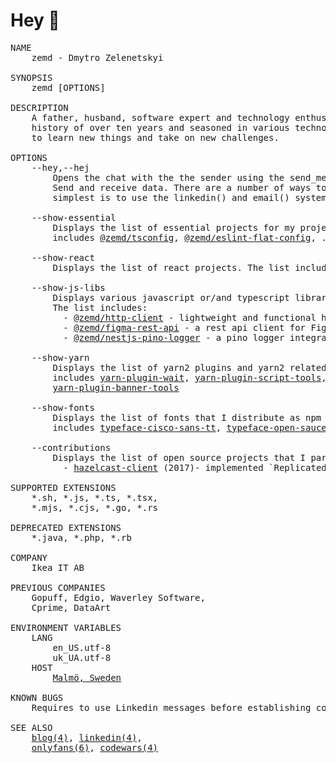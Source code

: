 # Hey 👋

<pre>
NAME
    zemd - Dmytro Zelenetskyi

SYNOPSIS
    zemd [OPTIONS]

DESCRIPTION
    A father, husband, software expert and technology enthusiast with a project 
    history of over ten years and seasoned in various technologies. I am eager 
    to learn new things and take on new challenges.

OPTIONS
    --hey,--hej
        Opens the chat with the the sender using the send_message() system call. 
        Send and receive data. There are a number of ways to do this, but the 
        simplest is to use the linkedin() and email() system calls.

    --show-essential
        Displays the list of essential projects for my projects. The list 
        includes <a href="https://github.com/zemd/tsconfig">@zemd/tsconfig</a>, <a href="https://github.com/zemd/eslint-flat-config">@zemd/eslint-flat-config</a>, .dotfiles, <a href="https://github.com/zemd/vscode-theme-zemd">vscode dark theme</a>

    --show-react
        Displays the list of react projects. The list includes <a href="https://github.com/zemd/npm-react-slottable">@zemd/react-slottable</a>

    --show-js-libs
        Displays various javascript or/and typescript libraries that makes life easier. 
        The list includes: 
          - <a href="https://github.com/zemd/apis/tree/main/packages/http-client">@zemd/http-client</a> - lightweight and functional http client builder
          - <a href="https://github.com/zemd/apis/tree/main/apis/figma">@zemd/figma-rest-api</a> - a rest api client for Figma
          - <a href="https://github.com/zemd/nestjs-pino-logger">@zemd/nestjs-pino-logger</a> - a pino logger integration with nestjs framework
  
    --show-yarn
        Displays the list of yarn2 plugins and yarn2 related tools. The list 
        includes <a href="https://github.com/zemd/yarn-plugin-wait">yarn-plugin-wait</a>, <a href="https://github.com/zemd/yarn-plugin-script-tools">yarn-plugin-script-tools</a>, <a href="https://github.com/zemd/yarn-plugin-check">yarn-plugin-check</a>, 
        <a href="https://github.com/zemd/yarn-plugin-banner-tools">yarn-plugin-banner-tools</a>

    --show-fonts
        Displays the list of fonts that I distribute as npm package. The list 
        includes <a href="https://github.com/zemd/typeface-cisco-sans-tt">typeface-cisco-sans-tt</a>, <a href="https://github.com/zemd/typeface-open-sauce-fonts">typeface-open-sauce-fonts</a>

    --contributions
        Displays the list of open source projects that I participated in. The list includes:
          - <a href="https://github.com/hazelcast/hazelcast-nodejs-client">hazelcast-client</a> (2017)- implemented `ReplicatedMap` and `Semaphore` data structures
  
SUPPORTED EXTENSIONS
    *.sh, *.js, *.ts, *.tsx,
    *.mjs, *.cjs, *.go, *.rs

DEPRECATED EXTENSIONS
    *.java, *.php, *.rb

COMPANY
    Ikea IT AB

PREVIOUS COMPANIES
    Gopuff, Edgio, Waverley Software,
    Cprime, DataArt

ENVIRONMENT VARIABLES
    LANG
        en_US.utf-8
        uk_UA.utf-8
    HOST
        <a href="https://goo.gl/maps/sbiJxv6H3PkPdDcy7" target="_blank">Malmö, Sweden</a>

KNOWN BUGS
    Requires to use Linkedin messages before establishing communication via email.

SEE ALSO
    <a href="https://okro.sh/gc" target="_blank">blog(4)</a>, <a href="https://okro.sh/gl" target="_blank">linkedin(4)</a>,
    <a href="https://okro.sh/gofs" target="_blank">onlyfans(6)</a>, <a href="https://okro.sh/gcws" target="_blank">codewars(4)</a>
</pre>

